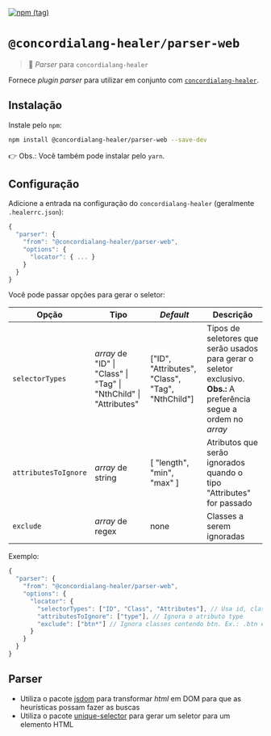[![npm (tag)](https://img.shields.io/npm/v/@concordialang-healer/parser-web?color=blue&style=flat-square)](https://www.npmjs.com/package/@concordialang-healer/parser-web)

# `@concordialang-healer/parser-web`

> 🔌 _Parser_ para `concordialang-healer`

Fornece _plugin parser_ para utilizar em conjunto com [`concordialang-healer`](https://github.com/concordialang/healer#readme).

## Instalação

Instale pelo `npm`:

```bash
npm install @concordialang-healer/parser-web --save-dev
```

👉 Obs.: Você também pode instalar pelo `yarn`.

## Configuração

Adicione a entrada na configuração do `concordialang-healer` (geralmente `.healerrc.json`):

```js
{
  "parser": {
    "from": "@concordialang-healer/parser-web",
    "options": {
      "locator": { ... }
    }
  }
}
```

Você pode passar opções para gerar o seletor:

| Opção                | Tipo                                                              | _Default_                                        | Descrição                                                                                                            |
| -------------------- | ----------------------------------------------------------------- | ------------------------------------------------ | -------------------------------------------------------------------------------------------------------------------- |
| `selectorTypes`      | _array_ de "ID" \| "Class" \| "Tag" \| "NthChild" \| "Attributes" | ["ID", "Attributes", "Class", "Tag", "NthChild"] | Tipos de seletores que serão usados para gerar o seletor exclusivo. **Obs.:** A preferência segue a ordem no _array_ |
| `attributesToIgnore` | _array_ de string                                                 | [ "length", "min", "max" ]                       | Atributos que serão ignorados quando o tipo "Attributes" for passado                                                 |
| `exclude`            | _array_ de regex                                                  | none                                             | Classes a serem ignoradas                                                                                            |

Exemplo:

```js
{
  "parser": {
    "from": "@concordialang-healer/parser-web",
    "options": {
      "locator": {
        "selectorTypes": ["ID", "Class", "Attributes"], // Usa id, class e demais atributos para gerar o seletor
        "attributesToIgnore": ["type"], // Ignora o atributo type
        "exclude": ["btn*"] // Ignora classes contendo btn. Ex.: .btn e .btn-primary
      }
    }
  }
}
```

## Parser

- Utiliza o pacote [jsdom](https://github.com/jsdom/jsdom) para transformar _html_ em DOM para que as heurísticas possam fazer as buscas
- Utiliza o pacote [unique-selector](https://github.com/ericclemmons/unique-selector) para gerar um seletor para um elemento HTML
